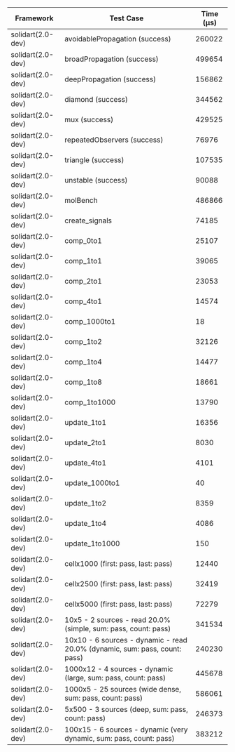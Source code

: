 | Framework | Test Case | Time (μs) |
| --- | --- | --- |
| solidart(2.0-dev) | avoidablePropagation (success) | 260022 |
| solidart(2.0-dev) | broadPropagation (success) | 499654 |
| solidart(2.0-dev) | deepPropagation (success) | 156862 |
| solidart(2.0-dev) | diamond (success) | 344562 |
| solidart(2.0-dev) | mux (success) | 429525 |
| solidart(2.0-dev) | repeatedObservers (success) | 76976 |
| solidart(2.0-dev) | triangle (success) | 107535 |
| solidart(2.0-dev) | unstable (success) | 90088 |
| solidart(2.0-dev) | molBench | 486866 |
| solidart(2.0-dev) | create_signals | 74185 |
| solidart(2.0-dev) | comp_0to1 | 25107 |
| solidart(2.0-dev) | comp_1to1 | 39065 |
| solidart(2.0-dev) | comp_2to1 | 23053 |
| solidart(2.0-dev) | comp_4to1 | 14574 |
| solidart(2.0-dev) | comp_1000to1 | 18 |
| solidart(2.0-dev) | comp_1to2 | 32126 |
| solidart(2.0-dev) | comp_1to4 | 14477 |
| solidart(2.0-dev) | comp_1to8 | 18661 |
| solidart(2.0-dev) | comp_1to1000 | 13790 |
| solidart(2.0-dev) | update_1to1 | 16356 |
| solidart(2.0-dev) | update_2to1 | 8030 |
| solidart(2.0-dev) | update_4to1 | 4101 |
| solidart(2.0-dev) | update_1000to1 | 40 |
| solidart(2.0-dev) | update_1to2 | 8359 |
| solidart(2.0-dev) | update_1to4 | 4086 |
| solidart(2.0-dev) | update_1to1000 | 150 |
| solidart(2.0-dev) | cellx1000 (first: pass, last: pass) | 12440 |
| solidart(2.0-dev) | cellx2500 (first: pass, last: pass) | 32419 |
| solidart(2.0-dev) | cellx5000 (first: pass, last: pass) | 72279 |
| solidart(2.0-dev) | 10x5 - 2 sources - read 20.0% (simple, sum: pass, count: pass) | 341534 |
| solidart(2.0-dev) | 10x10 - 6 sources - dynamic - read 20.0% (dynamic, sum: pass, count: pass) | 240230 |
| solidart(2.0-dev) | 1000x12 - 4 sources - dynamic (large, sum: pass, count: pass) | 445678 |
| solidart(2.0-dev) | 1000x5 - 25 sources (wide dense, sum: pass, count: pass) | 586061 |
| solidart(2.0-dev) | 5x500 - 3 sources (deep, sum: pass, count: pass) | 246373 |
| solidart(2.0-dev) | 100x15 - 6 sources - dynamic (very dynamic, sum: pass, count: pass) | 383212 |
